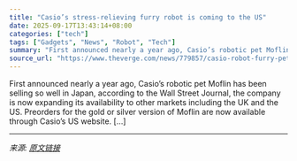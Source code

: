 ```yaml
---
title: "Casio’s stress-relieving furry robot is coming to the US"
date: 2025-09-17T13:43:14+08:00
categories: ["tech"]
tags: ["Gadgets", "News", "Robot", "Tech"]
summary: "First announced nearly a year ago, Casio’s robotic pet Moflin has been selling so well in Japan, according to the Wall Street Journal, the company is now expanding its availability to other markets in"
source_url: "https://www.theverge.com/news/779857/casio-robot-furry-pet-moflin-us-availability"
---
```


First announced nearly a year ago, Casio’s robotic pet Moflin has been selling so well in Japan, according to the Wall Street Journal, the company is now expanding its availability to other markets including the UK and the US. Preorders for the gold or silver version of Moflin are now available through Casio’s US website. [&#8230;]

---

*来源: [原文链接](https://www.theverge.com/news/779857/casio-robot-furry-pet-moflin-us-availability)*
